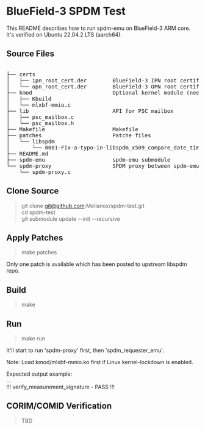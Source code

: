 # BlueField-3 SPDM Test

This README describes how to run spdm-emu on BlueField-3 ARM core. It's
verified on Ubuntu 22.04.2 LTS (aarch64).

## Source Files
<pre>  
├── certs  
│   ├── ipn_root_cert.der        BlueField-3 IPN root certificate  
│   └── opn_root_cert.der        BlueField-3 OPN root certificate  
├── kmod                         Optional kernel module (needed for Linux kernel lockdown)  
│   ├── Kbuild  
│   └── mlxbf-mmio.c  
├── lib                          API for PSC mailbox  
│   ├── psc_mailbox.c  
│   └── psc_mailbox.h  
├── Makefile                     Makefile  
├── patches                      Patche files  
│   └── libspdm  
│       └── 0001-Fix-a-typo-in-libspdm_x509_compare_date_time.patch  
├── README.md  
├── spdm-emu                     spdm-emu submodule  
└── spdm-proxy                   SPDM proxy between spdm-emu and PSC  
    └── spdm-proxy.c  
</pre>
## Clone Source

> git clone git@github.com:Mellanox/spdm-test.git  
> cd spdm-test  
> git submodule update --init --recursive  

## Apply Patches

> make patches  

 Only one patch is available which has been posted to upstream libspdm
 repo. 

## Build

> make  

## Run

> make run  

 It'll start to run 'spdm-proxy' first, then 'spdm_requester_emu'.  
 
 Note: Load kmod/mlxbf-mmio.ko first if Linux kernel-lockdown is enabled.

 Expected output example:  
 ...  
 !!! verify_measurement_signature - PASS !!!

## CORIM/COMID Verification
> TBD
